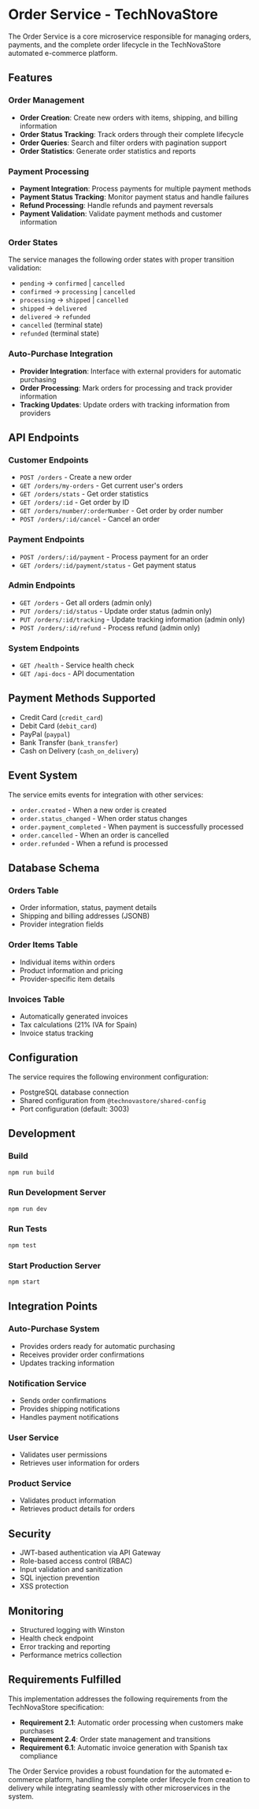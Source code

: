 # Order Service - TechNovaStore

The Order Service is a core microservice responsible for managing orders, payments, and the complete order lifecycle in the TechNovaStore automated e-commerce platform.

## Features

### Order Management
- **Order Creation**: Create new orders with items, shipping, and billing information
- **Order Status Tracking**: Track orders through their complete lifecycle
- **Order Queries**: Search and filter orders with pagination support
- **Order Statistics**: Generate order statistics and reports

### Payment Processing
- **Payment Integration**: Process payments for multiple payment methods
- **Payment Status Tracking**: Monitor payment status and handle failures
- **Refund Processing**: Handle refunds and payment reversals
- **Payment Validation**: Validate payment methods and customer information

### Order States
The service manages the following order states with proper transition validation:
- `pending` → `confirmed` | `cancelled`
- `confirmed` → `processing` | `cancelled`
- `processing` → `shipped` | `cancelled`
- `shipped` → `delivered`
- `delivered` → `refunded`
- `cancelled` (terminal state)
- `refunded` (terminal state)

### Auto-Purchase Integration
- **Provider Integration**: Interface with external providers for automatic purchasing
- **Order Processing**: Mark orders for processing and track provider information
- **Tracking Updates**: Update orders with tracking information from providers

## API Endpoints

### Customer Endpoints
- `POST /orders` - Create a new order
- `GET /orders/my-orders` - Get current user's orders
- `GET /orders/stats` - Get order statistics
- `GET /orders/:id` - Get order by ID
- `GET /orders/number/:orderNumber` - Get order by order number
- `POST /orders/:id/cancel` - Cancel an order

### Payment Endpoints
- `POST /orders/:id/payment` - Process payment for an order
- `GET /orders/:id/payment/status` - Get payment status

### Admin Endpoints
- `GET /orders` - Get all orders (admin only)
- `PUT /orders/:id/status` - Update order status (admin only)
- `PUT /orders/:id/tracking` - Update tracking information (admin only)
- `POST /orders/:id/refund` - Process refund (admin only)

### System Endpoints
- `GET /health` - Service health check
- `GET /api-docs` - API documentation

## Payment Methods Supported
- Credit Card (`credit_card`)
- Debit Card (`debit_card`)
- PayPal (`paypal`)
- Bank Transfer (`bank_transfer`)
- Cash on Delivery (`cash_on_delivery`)

## Event System
The service emits events for integration with other services:
- `order.created` - When a new order is created
- `order.status_changed` - When order status changes
- `order.payment_completed` - When payment is successfully processed
- `order.cancelled` - When an order is cancelled
- `order.refunded` - When a refund is processed

## Database Schema

### Orders Table
- Order information, status, payment details
- Shipping and billing addresses (JSONB)
- Provider integration fields

### Order Items Table
- Individual items within orders
- Product information and pricing
- Provider-specific item details

### Invoices Table
- Automatically generated invoices
- Tax calculations (21% IVA for Spain)
- Invoice status tracking

## Configuration

The service requires the following environment configuration:
- PostgreSQL database connection
- Shared configuration from `@technovastore/shared-config`
- Port configuration (default: 3003)

## Development

### Build
```bash
npm run build
```

### Run Development Server
```bash
npm run dev
```

### Run Tests
```bash
npm test
```

### Start Production Server
```bash
npm start
```

## Integration Points

### Auto-Purchase System
- Provides orders ready for automatic purchasing
- Receives provider order confirmations
- Updates tracking information

### Notification Service
- Sends order confirmations
- Provides shipping notifications
- Handles payment notifications

### User Service
- Validates user permissions
- Retrieves user information for orders

### Product Service
- Validates product information
- Retrieves product details for orders

## Security

- JWT-based authentication via API Gateway
- Role-based access control (RBAC)
- Input validation and sanitization
- SQL injection prevention
- XSS protection

## Monitoring

- Structured logging with Winston
- Health check endpoint
- Error tracking and reporting
- Performance metrics collection

## Requirements Fulfilled

This implementation addresses the following requirements from the TechNovaStore specification:

- **Requirement 2.1**: Automatic order processing when customers make purchases
- **Requirement 2.4**: Order state management and transitions
- **Requirement 6.1**: Automatic invoice generation with Spanish tax compliance

The Order Service provides a robust foundation for the automated e-commerce platform, handling the complete order lifecycle from creation to delivery while integrating seamlessly with other microservices in the system.